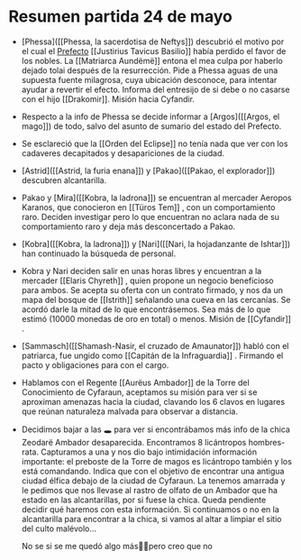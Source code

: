 # Resumen partida 24 de mayo
- [Phessa]([[Phessa, la sacerdotisa de Neftys]]) descubrió el motivo por el cual el [Prefecto]([[Reino]]) [[Justirius Tavicus Basilio]] había perdido el favor de los nobles. La [[Matriarca Aundëmë]] entona el mea culpa por haberlo dejado tolai después de la resurrección. Pide a Phessa aguas de una supuesta fuente milagrosa, cuya ubicación desconoce, para intentar ayudar a revertir el efecto. Informa del entresijo de si debe o no casarse con el hijo [[Drakomir]]. Misión hacia Cyfandir.
- ⁠Respecto a la info de Phessa se decide informar a [Argos]([[Argos, el mago]]) de todo, salvo del asunto de sumario del estado del Prefecto.
- ⁠Se esclareció que la [[Orden del Eclipse]] no tenía nada que ver con los cadaveres decapitados y desapariciones de la ciudad.
- ⁠[Astrid]([[Astrid, la furia enana]]) y [Pakao]([[Pakao, el explorador]]) descubren alcantarilla.
- ⁠Pakao y [Mira]([[Kobra, la ladrona]]) se encuentran al mercader Aeropos Karanos, que conocieron en [[Türos Tem]] , con un comportamiento raro. Deciden investigar pero lo que encuentran no aclara nada de su comportamiento raro y deja más desconcertado a Pakao.
- ⁠[Kobra]([[Kobra, la ladrona]]) y [Nari]([[Nari, la hojadanzante de Ishtar]]) han continuado la búsqueda de personal.
- ⁠Kobra y Nari deciden salir en unas horas libres y encuentran a la mercader [[Elaris Chyreth]] , quien propone un negocio beneficioso para ambos. Se acepta su oferta con un contrato firmado, y nos da un mapa del bosque de [[Istrith]] señalando una cueva en las cercanías. Se acordó darle la mitad de lo que encontrásemos. Sea más de lo que estimó (10000 monedas de oro en total) o menos. Misión de [[Cyfandir]] .
- ⁠[Sammasch]([[Shamash-Nasir, el cruzado de Amaunator]]) habló con el patriarca, fue ungido como [[Capitán de la Infraguardia]] . Firmando el pacto y obligaciones para con el cargo.
- ⁠Hablamos con el Regente [[Aurëus Ambador]] de la Torre del Conocimiento de Cyfaraun, aceptamos su misión para ver si se aproximan amenazas hacia la ciudad, clavando los 6 clavos en lugares que reúnan naturaleza malvada para observar a distancia.
- ⁠Decidimos bajar a las 🕳️ para ver si encontrábamos más info de la chica Zeodarë Ambador desaparecida. Encontramos 8 licántropos hombres-rata. Capturamos a una y nos dio bajo intimidación información importante: el preboste de la Torre de magos es licántropo también y los está comandando. Indica que con el objetivo de encontrar una antigua ciudad élfica debajo de la ciudad de Cyfaraun. La tenemos amarrada y le pedimos que nos llevase al rastro de olfato de un Ambador que ha estado en las alcantarillas, por si fuese la chica. Queda pendiente decidir qué haremos con esta información. Si continuamos o no en la alcantarilla para encontrar a la chica, si vamos al altar a limpiar el sitio del culto malévolo…
  
  
  No se si se me quedó algo más🙏🏼pero creo que no